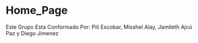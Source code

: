 # Home_Page
Este Grupo Esta Conformado Por: Pili Escobar, Misshel Alay, Jamileth Ajcú Paz y Diego Jimenez
